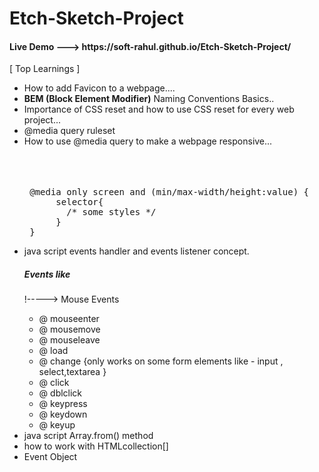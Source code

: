 # Etch-Sketch-Project
<h4> Live Demo ---> https://soft-rahul.github.io/Etch-Sketch-Project/ </h4>


 [ Top Learnings ]
 

<ul>
<li>  How to add Favicon to a webpage....<br> </li>
 <li> <b>BEM (Block Element Modifier)</b> Naming Conventions Basics.. <br> </li>
 <li> Importance of CSS reset and how to use CSS reset for every web project... <br> </li>
<li> @media query ruleset <br> </li>
 <li> How to use @media query to make a webpage responsive...<br> </li>
 <br> <br>
 <!-- syntax --> <br>
 <pre>
 @media only screen and (min/max-width/height:value) {
      selector{
        /* some styles */
      }
 }
</pre>
 <li> java script events handler and events listener concept. </li>
 <h5>  Events like  </h5> 
 !-----> Mouse Events 
 <ul>
  <li>@ mouseenter </li>
  <li> @ mousemove </li>
  <li> @ mouseleave </li>
  <li>@ load </li>
  <li>  @ change {only works on some form elements like - input , select,textarea }</li>
  <li> @ click </li>
  <li> @ dblclick </li>
  <li> @ keypress </li>
  <li>  @ keydown</li>
  <li>  @ keyup</li>
 </ul>
 <li>java script Array.from() method </li>
 <li>how to work with HTMLcollection[]</li>
 <li> Event Object </li>
</ul> 
 
